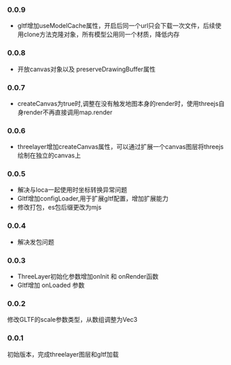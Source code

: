 ### 0.0.9
* gltf增加useModelCache属性，开启后同一个url只会下载一次文件，后续使用clone方法克隆对象，所有模型公用同一个材质，降低内存

### 0.0.8
* 开放canvas对象以及 preserveDrawingBuffer属性

### 0.0.7
* createCanvas为true时,调整在没有触发地图本身的render时，使用threejs自身render不再直接调用map.render

### 0.0.6
* threelayer增加createCanvas属性，可以通过扩展一个canvas图层将threejs绘制在独立的canvas上

### 0.0.5
* 解决与loca一起使用时坐标转换异常问题
* Gltf增加configLoader,用于扩展gltf配置，增加扩展能力
* 修改打包，es包后缀更改为mjs

### 0.0.4
* 解决发包问题

### 0.0.3
* ThreeLayer初始化参数增加onInit 和 onRender函数
* Gltf增加 onLoaded 参数

### 0.0.2
修改GLTF的scale参数类型，从数组调整为Vec3

### 0.0.1
初始版本，完成threelayer图层和gltf加载
